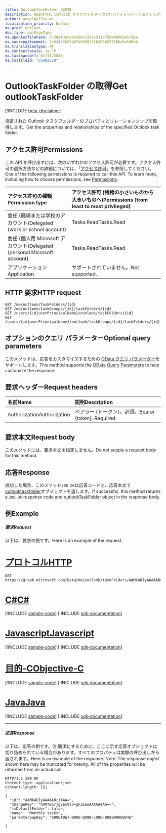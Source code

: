 ```yaml
---
title: OutlookTaskFolder の取得
description: 指定された Outlook タスクフォルダーのプロパティとリレーションシップを取得します。
author: angelgolfer-ms
localization_priority: Normal
ms.prod: outlook
doc_type: apiPageType
ms.openlocfilehash: c7288f3a5abc5dbc5327ed11cf5680906b45c98a
ms.sourcegitcommit: 2c62457e57467b8d50f21b255b553106a9a5d8d6
ms.translationtype: MT
ms.contentlocale: ja-JP
ms.lasthandoff: 07/31/2019
ms.locfileid: "35992529"
---
```

# <a name="get-outlooktaskfolder"></a><span data-ttu-id="ce2b8-103">OutlookTaskFolder の取得</span><span class="sxs-lookup"><span data-stu-id="ce2b8-103">Get outlookTaskFolder</span></span>

[!INCLUDE [beta-disclaimer](../../includes/beta-disclaimer.md)]

<span data-ttu-id="ce2b8-104">指定された Outlook タスクフォルダーのプロパティとリレーションシップを取得します。</span><span class="sxs-lookup"><span data-stu-id="ce2b8-104">Get the properties and relationships of the specified Outlook task folder.</span></span>
## <a name="permissions"></a><span data-ttu-id="ce2b8-105">アクセス許可</span><span class="sxs-lookup"><span data-stu-id="ce2b8-105">Permissions</span></span>
<span data-ttu-id="ce2b8-p101">この API を呼び出すには、次のいずれかのアクセス許可が必要です。アクセス許可の選択方法などの詳細については、「[アクセス許可](/graph/permissions-reference)」を参照してください。</span><span class="sxs-lookup"><span data-stu-id="ce2b8-p101">One of the following permissions is required to call this API. To learn more, including how to choose permissions, see [Permissions](/graph/permissions-reference).</span></span>

|<span data-ttu-id="ce2b8-108">アクセス許可の種類</span><span class="sxs-lookup"><span data-stu-id="ce2b8-108">Permission type</span></span>      | <span data-ttu-id="ce2b8-109">アクセス許可 (特権の小さいものから大きいものへ)</span><span class="sxs-lookup"><span data-stu-id="ce2b8-109">Permissions (from least to most privileged)</span></span>              |
|:--------------------|:---------------------------------------------------------|
|<span data-ttu-id="ce2b8-110">委任 (職場または学校のアカウント)</span><span class="sxs-lookup"><span data-stu-id="ce2b8-110">Delegated (work or school account)</span></span> | <span data-ttu-id="ce2b8-111">Tasks.Read</span><span class="sxs-lookup"><span data-stu-id="ce2b8-111">Tasks.Read</span></span>    |
|<span data-ttu-id="ce2b8-112">委任 (個人用 Microsoft アカウント)</span><span class="sxs-lookup"><span data-stu-id="ce2b8-112">Delegated (personal Microsoft account)</span></span> | <span data-ttu-id="ce2b8-113">Tasks.Read</span><span class="sxs-lookup"><span data-stu-id="ce2b8-113">Tasks.Read</span></span>    |
|<span data-ttu-id="ce2b8-114">アプリケーション</span><span class="sxs-lookup"><span data-stu-id="ce2b8-114">Application</span></span> | <span data-ttu-id="ce2b8-115">サポートされていません。</span><span class="sxs-lookup"><span data-stu-id="ce2b8-115">Not supported.</span></span> |

## <a name="http-request"></a><span data-ttu-id="ce2b8-116">HTTP 要求</span><span class="sxs-lookup"><span data-stu-id="ce2b8-116">HTTP request</span></span>
<!-- { "blockType": "ignored" } -->
```http
GET /me/outlook/taskFolders/{id}
GET /me/outlook/taskGroups/{id}/taskFolders/{id}
GET /users/{id|userPrincipalName}/outlook/taskFolders/{id}
GET /users/{id|userPrincipalName}/outlook/taskGroups/{id}/taskFolders/{id}
```
## <a name="optional-query-parameters"></a><span data-ttu-id="ce2b8-117">オプションのクエリ パラメーター</span><span class="sxs-lookup"><span data-stu-id="ce2b8-117">Optional query parameters</span></span>
<span data-ttu-id="ce2b8-118">このメソッドは、応答をカスタマイズするための [OData クエリ パラメーター](https://developer.microsoft.com/graph/docs/concepts/query_parameters)をサポートします。</span><span class="sxs-lookup"><span data-stu-id="ce2b8-118">This method supports the [OData Query Parameters](https://developer.microsoft.com/graph/docs/concepts/query_parameters) to help customize the response.</span></span>

## <a name="request-headers"></a><span data-ttu-id="ce2b8-119">要求ヘッダー</span><span class="sxs-lookup"><span data-stu-id="ce2b8-119">Request headers</span></span>
| <span data-ttu-id="ce2b8-120">名前</span><span class="sxs-lookup"><span data-stu-id="ce2b8-120">Name</span></span>      |<span data-ttu-id="ce2b8-121">説明</span><span class="sxs-lookup"><span data-stu-id="ce2b8-121">Description</span></span>|
|:----------|:----------|
| <span data-ttu-id="ce2b8-122">Authorization</span><span class="sxs-lookup"><span data-stu-id="ce2b8-122">Authorization</span></span>  | <span data-ttu-id="ce2b8-p102">ベアラー {トークン}。必須。</span><span class="sxs-lookup"><span data-stu-id="ce2b8-p102">Bearer {token}. Required.</span></span> |

## <a name="request-body"></a><span data-ttu-id="ce2b8-125">要求本文</span><span class="sxs-lookup"><span data-stu-id="ce2b8-125">Request body</span></span>
<span data-ttu-id="ce2b8-126">このメソッドには、要求本文を指定しません。</span><span class="sxs-lookup"><span data-stu-id="ce2b8-126">Do not supply a request body for this method.</span></span>

## <a name="response"></a><span data-ttu-id="ce2b8-127">応答</span><span class="sxs-lookup"><span data-stu-id="ce2b8-127">Response</span></span>

<span data-ttu-id="ce2b8-128">成功した場合、このメソッド`200 OK`は応答コードと、応答本文で[outlooktaskfolder](../resources/outlooktaskfolder.md)オブジェクトを返します。</span><span class="sxs-lookup"><span data-stu-id="ce2b8-128">If successful, this method returns a `200 OK` response code and [outlookTaskFolder](../resources/outlooktaskfolder.md) object in the response body.</span></span>
## <a name="example"></a><span data-ttu-id="ce2b8-129">例</span><span class="sxs-lookup"><span data-stu-id="ce2b8-129">Example</span></span>
##### <a name="request"></a><span data-ttu-id="ce2b8-130">要求</span><span class="sxs-lookup"><span data-stu-id="ce2b8-130">Request</span></span>
<span data-ttu-id="ce2b8-131">以下は、要求の例です。</span><span class="sxs-lookup"><span data-stu-id="ce2b8-131">Here is an example of the request.</span></span>

# <a name="httptabhttp"></a>[<span data-ttu-id="ce2b8-132">プロトコル</span><span class="sxs-lookup"><span data-stu-id="ce2b8-132">HTTP</span></span>](#tab/http)
<!-- {
  "blockType": "request",
  "name": "get_outlooktaskfolder"
}-->
```http
GET https://graph.microsoft.com/beta/me/outlook/taskFolders/AAMkADIyAAAAABrJAAA=
```
# <a name="ctabcsharp"></a>[<span data-ttu-id="ce2b8-133">C#</span><span class="sxs-lookup"><span data-stu-id="ce2b8-133">C#</span></span>](#tab/csharp)
[!INCLUDE [sample-code](../includes/snippets/csharp/get-outlooktaskfolder-csharp-snippets.md)]
[!INCLUDE [sdk-documentation](../includes/snippets/snippets-sdk-documentation-link.md)]

# <a name="javascripttabjavascript"></a>[<span data-ttu-id="ce2b8-134">Javascript</span><span class="sxs-lookup"><span data-stu-id="ce2b8-134">Javascript</span></span>](#tab/javascript)
[!INCLUDE [sample-code](../includes/snippets/javascript/get-outlooktaskfolder-javascript-snippets.md)]
[!INCLUDE [sdk-documentation](../includes/snippets/snippets-sdk-documentation-link.md)]

# <a name="objective-ctabobjc"></a>[<span data-ttu-id="ce2b8-135">目的-C</span><span class="sxs-lookup"><span data-stu-id="ce2b8-135">Objective-C</span></span>](#tab/objc)
[!INCLUDE [sample-code](../includes/snippets/objc/get-outlooktaskfolder-objc-snippets.md)]
[!INCLUDE [sdk-documentation](../includes/snippets/snippets-sdk-documentation-link.md)]

# <a name="javatabjava"></a>[<span data-ttu-id="ce2b8-136">Java</span><span class="sxs-lookup"><span data-stu-id="ce2b8-136">Java</span></span>](#tab/java)
[!INCLUDE [sample-code](../includes/snippets/java/get-outlooktaskfolder-java-snippets.md)]
[!INCLUDE [sdk-documentation](../includes/snippets/snippets-sdk-documentation-link.md)]

---

##### <a name="response"></a><span data-ttu-id="ce2b8-137">応答</span><span class="sxs-lookup"><span data-stu-id="ce2b8-137">Response</span></span>
<span data-ttu-id="ce2b8-p103">以下は、応答の例です。注:簡潔にするために、ここに示す応答オブジェクトは切り詰められている場合があります。すべてのプロパティは実際の呼び出しから返されます。</span><span class="sxs-lookup"><span data-stu-id="ce2b8-p103">Here is an example of the response. Note: The response object shown here may be truncated for brevity. All of the properties will be returned from an actual call.</span></span>
<!-- {
  "blockType": "response",
  "truncated": true,
  "@odata.type": "microsoft.graph.outlookTaskFolder"
} -->
```http
HTTP/1.1 200 OK
Content-type: application/json
Content-length: 151

{
  "id": "AAMkADIyAAAAABrJAAA=",
  "changeKey": "hmM7Eb/jgEec8l3+gkJEawAAAAAeAA==",
  "isDefaultFolder": false,
  "name": "Monthly tasks",
  "parentGroupKey": "0006f0b7-0000-0000-c000-000000000046"

}
```

<!-- uuid: 8fcb5dbc-d5aa-4681-8e31-b001d5168d79
2015-10-25 14:57:30 UTC -->
<!--
{
  "type": "#page.annotation",
  "description": "Get outlookTaskFolder",
  "keywords": "",
  "section": "documentation",
  "tocPath": "",
  "suppressions": [
  ]
}
-->
